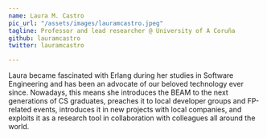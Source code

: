 ```yaml
---
name: Laura M. Castro
pic_url: "/assets/images/lauramcastro.jpeg"
tagline: Professor and lead researcher @ University of A Coruña
github: lauramcastro
twitter: lauramcastro

---
```

Laura became fascinated with Erlang during her studies in Software Engineering and has been an advocate of our beloved technology ever since. Nowadays, this means she introduces the BEAM to the next generations of CS graduates, preaches it to local developer groups and FP-related events, introduces it in new projects with local companies, and exploits it as a research tool in collaboration with colleagues all around the world.